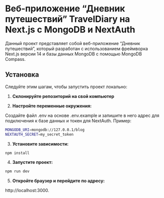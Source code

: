 # Веб-приложение “Дневник путешествий” TravelDiary на Next.js с MongoDB и NextAuth

Данный проект представляет собой веб-приложение “Дневник путешествий”, который разработан с использованием фреймворка Next.js версии 14 и базы данных MongoDB с помощью MongoDB Compass.

## Установка

Следуйте этим шагам, чтобы запустить проект локально:

1. **Склонируйте репозиторий на свой компьютер**

2. **Настройте переменные окружения:**

Создайте файл .env на основе .env.example и запишите в него адрес для подключения к базе данных и токен для NextAuth. Пример:

```bash
MONGODB_URI=mongodb://127.0.0.1/blog
NEXTAUTH_SECRET=my_secret_token
```

3. **Установите зависимости:**

```bash
npm install
```

4. **Запустите проект:**

```bash
npm run dev
```

5. **Откройте браузер и перейдите по адресу:**

 http://localhost:3000.
